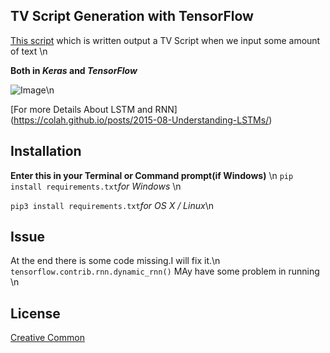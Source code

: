 ## TV Script Generation with TensorFlow

[This script](https://github.com/morizin/Tv-Script--Generation/edit/master/dlnd_tv_script_generation.ipynb) which is written output a TV Script when we input some amount of text \n

**Both in _Keras_ and _TensorFlow_**

![Image](https://www.researchgate.net/profile/Xuan_Hien_Le2/publication/334268507/figure/fig8/AS:788364231987201@1564972088814/The-structure-of-the-Long-Short-Term-Memory-LSTM-neural-network-Reproduced-from-Yan.png)\n


[For more Details About LSTM and RNN] (https://colah.github.io/posts/2015-08-Understanding-LSTMs/)


## Installation

**Enter this in your Terminal or Command prompt(if Windows)** \n
`pip install requirements.txt`_for Windows_ \n

`pip3 install requirements.txt`_for OS X / Linux_\n

## Issue

At the end there is some code missing.I will fix it.\n
`tensorflow.contrib.rnn.dynamic_rnn()` MAy have some problem in running \n

## License
[Creative Common](https://creativecommons.org/licenses/)

